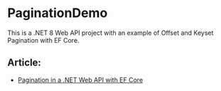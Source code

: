 # PaginationDemo
This is a .NET 8 Web API project with an example of Offset and Keyset Pagination with EF Core.

## Article:
- [Pagination in a .NET Web API with EF Core](https://henriquesd.medium.com/pagination-in-a-net-web-api-with-ef-core-2e6cb032afb7)

